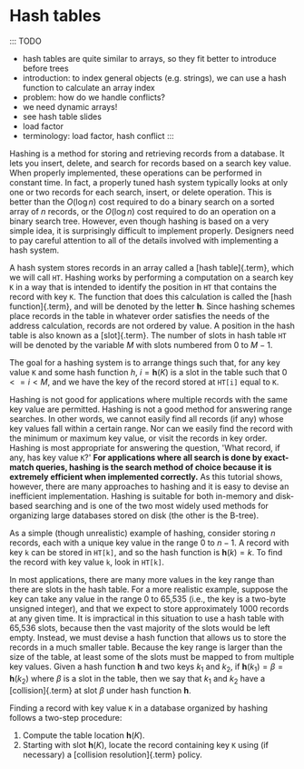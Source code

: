 
# Hash tables

::: TODO
- hash tables are quite similar to arrays, so they fit better to introduce before trees
- introduction: to index general objects (e.g. strings), we can use a hash function to calculate an array index
- problem: how do we handle conflicts?
- we need dynamic arrays!
- see hash table slides
- load factor
- terminology: load factor, hash conflict
:::

Hashing is a method for storing and retrieving records from a database.
It lets you insert, delete, and search for records based on a search key
value. When properly implemented, these operations can be performed in
constant time. In fact, a properly tuned hash system typically looks at
only one or two records for each search, insert, or delete operation.
This is better than the $O(\log n)$ cost required to do a binary search
on a sorted array of $n$ records, or the $O(\log n)$ cost required to do
an operation on a binary search tree. However, even though hashing is
based on a very simple idea, it is surprisingly difficult to implement
properly. Designers need to pay careful attention to all of the details
involved with implementing a hash system.

A hash system stores records in an array called a
[hash table]{.term}, which we will call `HT`.
Hashing works by performing a computation on a search key `K` in a way
that is intended to identify the position in `HT` that contains the
record with key `K`. The function that does this calculation is called
the [hash function]{.term}, and will be denoted by the letter **h**. Since hashing
schemes place records in the table in whatever order satisfies the needs
of the address calculation, records are not ordered by value. A position
in the hash table is also known as a [slot]{.term}. The number of slots in hash table `HT` will be denoted by
the variable $M$ with slots numbered from 0 to $M-1$.

The goal for a hashing system is to arrange things such that, for any
key value `K` and some hash function $h$, $i = \mathbf{h}(K)$ is a slot
in the table such that $0 <= i < M$, and we have the key of the record
stored at `HT[i]` equal to `K`.

Hashing is not good for applications where multiple records with the
same key value are permitted. Hashing is not a good method for answering
range searches. In other words, we cannot easily find all records (if
any) whose key values fall within a certain range. Nor can we easily
find the record with the minimum or maximum key value, or visit the
records in key order. Hashing is most appropriate for answering the
question, 'What record, if any, has key value `K`?' **For applications
where all search is done by exact-match queries, hashing is the search
method of choice because it is extremely efficient when implemented
correctly.** As this tutorial shows, however, there are many approaches
to hashing and it is easy to devise an inefficient implementation.
Hashing is suitable for both in-memory and disk-based searching and is
one of the two most widely used methods for organizing large databases
stored on disk (the other is the B-tree).

As a simple (though unrealistic) example of hashing, consider storing
$n$ records, each with a unique key value in the range 0 to $n-1$. A
record with key `k` can be stored in `HT[k]`, and so the hash function
is $\mathbf{h}(k) = k$. To find the record with key value `k`, look in
`HT[k]`.

<inlineav id="hashIntroCON" src="Hashing/hashIntroCON.js" name="Hashing Intro Slideshow" links="Hashing/hashIntroCON.css"/>

In most applications, there are many more values in the key range than
there are slots in the hash table. For a more realistic example, suppose
the key can take any value in the range 0 to 65,535 (i.e., the key is a
two-byte unsigned integer), and that we expect to store approximately
1000 records at any given time. It is impractical in this situation to
use a hash table with 65,536 slots, because then the vast majority of
the slots would be left empty. Instead, we must devise a hash function
that allows us to store the records in a much smaller table. Because the
key range is larger than the size of the table, at least some of the
slots must be mapped to from multiple key values. Given a hash function
**h** and two keys $k_1$ and $k_2$, if
$\mathbf{h}(k_1) = \beta = \mathbf{h}(k_2)$ where $\beta$ is a slot in
the table, then we say that $k_1$ and $k_2$ have a
[collision]{.term} at slot $\beta$ under hash
function **h**.

Finding a record with key value `K` in a database organized by hashing
follows a two-step procedure:

1.  Compute the table location $\mathbf{h}(K)$.
2.  Starting with slot $\mathbf{h}(K)$, locate the record containing key
    `K` using (if necessary) a
    [collision resolution]{.term} policy.
